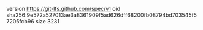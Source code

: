 version https://git-lfs.github.com/spec/v1
oid sha256:9e572a527013ae3a8361909f5ad626dff68200fb08794bd703545f57205fcb96
size 3231
